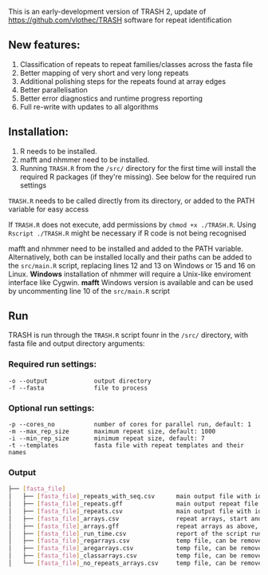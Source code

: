This is an early-development version of TRASH 2, update of https://github.com/vlothec/TRASH software for repeat identification

## New features:
1. Classification of repeats to repeat families/classes across the fasta file
2. Better mapping of very short and very long repeats
3. Additional polishing steps for the repeats found at array edges
4. Better parallelisation
5. Better error diagnostics and runtime progress reporting
6. Full re-write with updates to all algorithms


## Installation:
1. R needs to be installed.
2. mafft and nhmmer need to be installed.
3. Running ```TRASH.R``` from the ```/src/``` directory for the first time will install the required R packages (if they're missing). See below for the required run settings

```TRASH.R``` needs to be called directly from its directory, or added to the PATH variable for easy access

If ```TRASH.R``` does not execute, add permissions by ```chmod +x ./TRASH.R```. Using ```Rscript ./TRASH.R``` might be necessary if R code is not being recognised

mafft and nhmmer need to be installed and added to the PATH variable. Alternatively, both can be installed locally and their paths can be added to the ```src/main.R``` script, replacing lines 12 and 13 on Windows or 15 and 16 on Linux. 
**Windows** installation of nhmmer will require a Unix-like enviroment interface like Cygwin.
**mafft** Windows version is available and can be used by uncommenting line 10 of the ```src/main.R``` script

## Run

TRASH is run through the ```TRASH.R``` script founr in the ```/src/``` directory, with fasta file and output directory arguments:

### Required run settings:
```
-o --output             output directory
-f --fasta              file to process
```

### Optional run settings:
```
-p --cores_no           number of cores for parallel run, default: 1
-m --max_rep_size       maximum repeat size, default: 1000
-i --min_rep_size       minimum repeat size, default: 7
-t --templates          fasta file with repeat templates and their names 
```

### Output

```bash
├── [fasta_file]
│   ├── [fasta_file]_repeats_with_seq.csv      main output file with identified repeats
│   ├── [fasta_file]_repeats.gff               main output repeat file in gff format
│   ├── [fasta_file]_repeats.csv               main output file with identified repeats without sequence column
│   ├── [fasta_file]_arrays.csv                repeat arrays, start and end are not perfectly aligned with repeats, but can be used to get locations of repeats without loading in potentially big repeat files
│   ├── [fasta_file]_arrays.gff                repeat arrays as above, in gff format
│   ├── [fasta_file]_run_time.csv              report of the script run time
│   ├── [fasta_file]_regarrays.csv             temp file, can be removed
│   ├── [fasta_file]_aregarrays.csv            temp file, can be removed
│   ├── [fasta_file]_classarrays.csv           temp file, can be removed
│   └── [fasta_file]_no_repeats_arrays.csv     temp file, can be removed
```
